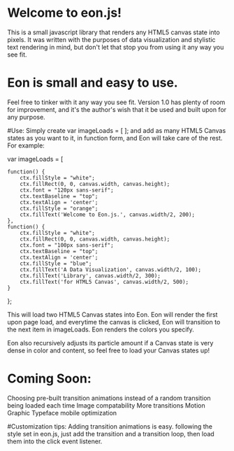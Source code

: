# Welcome to eon.js!

This is a small javascript library that renders any HTML5 canvas state into pixels. It was written with the purposes of data visualization and stylistic text rendering in mind, but don't let that stop you from using it any way you see fit.

# Eon is small and easy to use.

Feel free to tinker with it any way you see fit. Version 1.0 has plenty of room for improvement, and it's the author's wish that it be used and built upon for any purpose.

#Use:
Simply create var imageLoads = [ ]; and add as many HTML5 Canvas states as you want to it, in function form, and Eon will take care of the rest. For example:

var imageLoads = [

	function() {
		ctx.fillStyle = "white";
		ctx.fillRect(0, 0, canvas.width, canvas.height);
		ctx.font = "120px sans-serif";
		ctx.textBaseline = "top";
		ctx.textAlign = 'center';
		ctx.fillStyle = "orange";
		ctx.fillText('Welcome to Eon.js.', canvas.width/2, 200);
	},
	function() {
		ctx.fillStyle = "white";
		ctx.fillRect(0, 0, canvas.width, canvas.height);
		ctx.font = "100px sans-serif";
		ctx.textBaseline = "top";
		ctx.textAlign = 'center';
		ctx.fillStyle = "blue";
		ctx.fillText('A Data Visualization', canvas.width/2, 100);
		ctx.fillText('Library', canvas.width/2, 300);
		ctx.fillText('for HTML5 Canvas', canvas.width/2, 500);
	}
};

This will load two HTML5 Canvas states into Eon. Eon will render the first upon page load, and everytime the canvas is clicked, Eon will transition to the next item in imageLoads. Eon renders the colors you specify.

Eon also recursively adjusts its particle amount if a Canvas state is very dense in color and content, so feel free to load your Canvas states up!

# Coming Soon:
Choosing pre-built transition animations instead of a random transition being loaded each time
Image compatability
More transitions
Motion Graphic Typeface
mobile optimization

#Customization tips:
Adding transition animations is easy. following the style set in eon.js, just add the transition and a transition loop, then load them into the click event listener.
